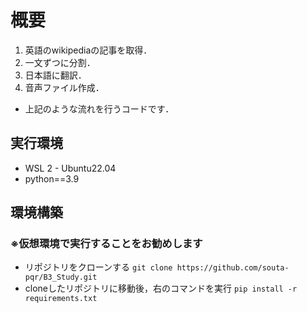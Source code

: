 # 概要
1. 英語のwikipediaの記事を取得．
2. 一文ずつに分割．
3. 日本語に翻訳．
4. 音声ファイル作成．

- 上記のような流れを行うコードです．

## 実行環境
- WSL 2 - Ubuntu22.04
- python==3.9

## 環境構築
### ※仮想環境で実行することをお勧めします
- リポジトリをクローンする
`git clone https://github.com/souta-pqr/B3_Study.git`
- cloneしたリポジトリに移動後，右のコマンドを実行
`pip install -r requirements.txt`
